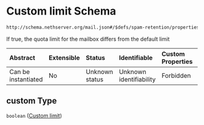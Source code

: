 # Custom limit Schema

```txt
http://schema.nethserver.org/mail.json#/$defs/spam-retention/properties/custom
```

If true, the quota limit for the mailbox differs from the default limit

| Abstract            | Extensible | Status         | Identifiable            | Custom Properties | Additional Properties | Access Restrictions | Defined In                                      |
| :------------------ | :--------- | :------------- | :---------------------- | :---------------- | :-------------------- | :------------------ | :---------------------------------------------- |
| Can be instantiated | No         | Unknown status | Unknown identifiability | Forbidden         | Allowed               | none                | [mail.json\*](mail.json "open original schema") |

## custom Type

`boolean` ([Custom limit](mail-defs-spam-retention-properties-custom-limit.md))

